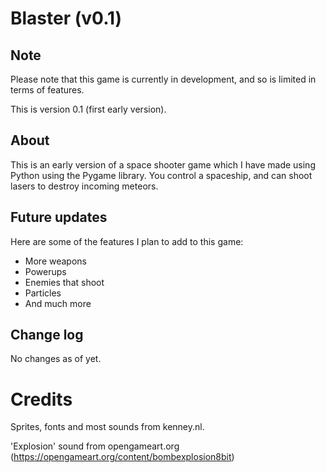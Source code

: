 # Blaster (v0.1)

## Note

Please note that this game is currently in development, and so is limited in terms of features.

This is version 0.1 (first early version).

## About

This is an early version of a space shooter game which I have made using Python using the Pygame library. You control a spaceship, and can shoot lasers to destroy incoming meteors.

## Future updates

Here are some of the features I plan to add to this game:

  - More weapons
  - Powerups
  - Enemies that shoot
  - Particles
  - And much more
  
## Change log

No changes as of yet.

# Credits

Sprites, fonts and most sounds from kenney.nl.

'Explosion' sound from opengameart.org (https://opengameart.org/content/bombexplosion8bit)
